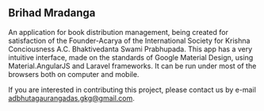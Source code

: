 ## Brihad Mradanga

An application for book distribution management, being created for satisfaction of the Founder-Acarya of the International Society for Krishna Conciousness A.C. Bhaktivedanta Swami Prabhupada. This app has a very intuitive interface, made on the standards of Google Material Design, using Material.AngularJS and Laravel frameworks. It can be run under most of the browsers both on computer and mobile.

If you are interested in contributing this project, please contact us by e-mail adbhutagaurangadas.gkg@gmail.com.

